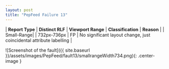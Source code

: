 ```yaml
---
layout: post
title: "PepFeed Failure 13"
---
```

| **Report Type** | **Distinct RLF** | **Viewport Range** | **Classification** | **Reason** |
| Small-Range|  | 732px-736px | FP | No significant layout change, just coincidental attribute labelling | 

![Screenshot of the fault]({{ site.baseurl }}/assets/images/PepFeed/fault13/smallrangeWidth734.png){: .center-image }